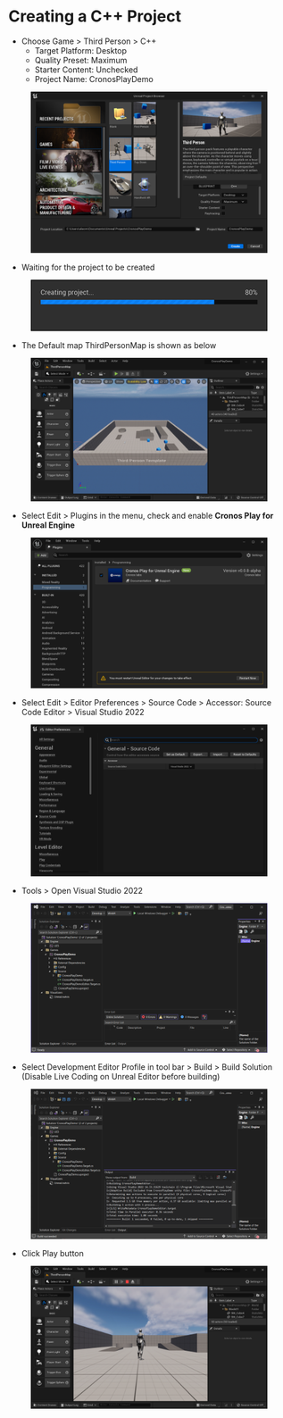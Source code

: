 # Creating a C++ Project

* Choose Game > Third Person > C++
  * Target Platform: Desktop
  * Quality Preset: Maximum
  * Starter Content: Unchecked
  * Project Name: CronosPlayDemo

<figure><img src="../../../../.gitbook/assets/image (14).png" alt=""><figcaption></figcaption></figure>

* Waiting for the project to be created

<figure><img src="../../../../.gitbook/assets/image (9) (4).png" alt=""><figcaption></figcaption></figure>

* The Default map ThirdPersonMap is shown as below

<figure><img src="../../../../.gitbook/assets/image (30).png" alt=""><figcaption></figcaption></figure>

* Select Edit > Plugins in the menu, check and enable **Cronos Play for Unreal Engine**

<figure><img src="../../../../.gitbook/assets/image (7).png" alt=""><figcaption></figcaption></figure>

* Select Edit > Editor Preferences > Source Code > Accessor: Source Code Editor > Visual Studio 2022

<figure><img src="../../../../.gitbook/assets/image (28).png" alt=""><figcaption></figcaption></figure>

* Tools > Open Visual Studio 2022

<figure><img src="../../../../.gitbook/assets/image (3).png" alt=""><figcaption></figcaption></figure>

* Select Development Editor Profile in tool bar > Build > Build Solution (Disable Live Coding on Unreal Editor before building)

<figure><img src="../../../../.gitbook/assets/image (16).png" alt=""><figcaption></figcaption></figure>

* Click Play button

<figure><img src="../../../../.gitbook/assets/image (1) (4).png" alt=""><figcaption></figcaption></figure>
